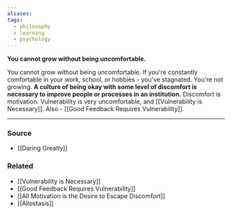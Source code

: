 ```yaml
---
aliases: 
tags:
  - philosophy
  - learning
  - psychology
---
```

**You cannot grow without being uncomfortable.**

You cannot grow without being uncomfortable. If you're constantly comfortable in your work, school, or hobbies - you've stagnated. You're not growing. **A culture of being okay with some level of discomfort is necessary to improve people or processes in an institution.** Discomfort is motivation. Vulnerability is very uncomfortable, and [[Vulnerability is Necessary]]. Also - [[Good Feedback Requires Vulnerability]].

---

### Source
- [[Daring Greatly]]

### Related
- [[Vulnerability is Necessary]] 
- [[Good Feedback Requires Vulnerability]] 
- [[All Motivation is the Desire to Escape Discomfort]]
- [[Allostasis]]